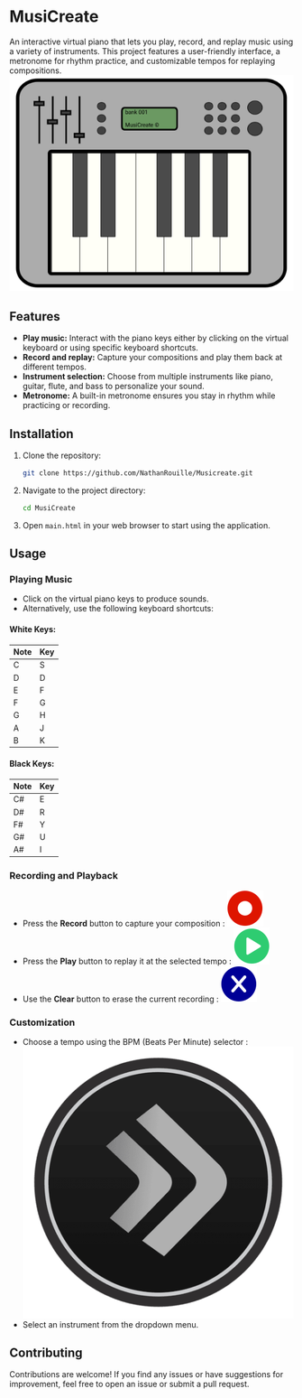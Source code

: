 # MusiCreate

An interactive virtual piano that lets you play, record, and replay music using a variety of instruments. This project features a user-friendly interface, a metronome for rhythm practice, and customizable tempos for replaying compositions.
![Piano](images/piano.png)

## Features

- **Play music:** Interact with the piano keys either by clicking on the virtual keyboard or using specific keyboard shortcuts.
- **Record and replay:** Capture your compositions and play them back at different tempos.
- **Instrument selection:** Choose from multiple instruments like piano, guitar, flute, and bass to personalize your sound.
- **Metronome:** A built-in metronome ensures you stay in rhythm while practicing or recording.

## Installation

1. Clone the repository:
    ```bash
    git clone https://github.com/NathanRouille/Musicreate.git
    ```
2. Navigate to the project directory:
    ```bash
    cd MusiCreate
    ```
3. Open `main.html` in your web browser to start using the application.

## Usage

### Playing Music
- Click on the virtual piano keys to produce sounds.
- Alternatively, use the following keyboard shortcuts:

#### White Keys:
| Note | Key  |
|------|------|
| C    | S    |
| D    | D    |
| E    | F    |
| F    | G    |
| G    | H    |
| A    | J    |
| B    | K    |

#### Black Keys:
| Note  | Key  |
|-------|------|
| C#    | E    |
| D#    | R    |
| F#    | Y    |
| G#    | U    |
| A#    | I    |

### Recording and Playback
- Press the **Record** button to capture your composition : ![Record](images/rec.png)
- Press the **Play** button to replay it at the selected tempo : ![Play](images/play.png)
- Use the **Clear** button to erase the current recording : ![Clear](images/delete.png)

### Customization
- Choose a tempo using the BPM (Beats Per Minute) selector : ![BPM Selector](images/metronome.png)
- Select an instrument from the dropdown menu.

## Contributing

Contributions are welcome! If you find any issues or have suggestions for improvement, feel free to open an issue or submit a pull request.
